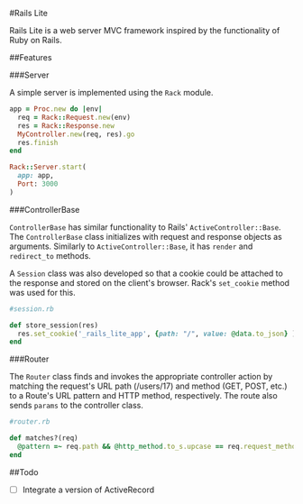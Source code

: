 #Rails Lite

Rails Lite is a web server MVC framework inspired by the functionality of Ruby on Rails.

##Features

###Server

A simple server is implemented using the `Rack` module.

```Ruby
app = Proc.new do |env|
  req = Rack::Request.new(env)
  res = Rack::Response.new
  MyController.new(req, res).go
  res.finish
end

Rack::Server.start(
  app: app,
  Port: 3000
)
```

###ControllerBase

`ControllerBase` has similar functionality to Rails' `ActiveController::Base`. The `ControllerBase` class initializes with request and response objects as arguments. Similarly to `ActiveController::Base`, it has `render` and `redirect_to` methods.

A `Session` class was also developed so that a cookie could be attached to the response and stored on the client's browser. Rack's `set_cookie` method was used for this.

```Ruby
#session.rb

def store_session(res)
  res.set_cookie('_rails_lite_app', {path: "/", value: @data.to_json} )
end
```

###Router

The `Router` class finds and invokes the appropriate controller action by matching the request's URL path (/users/17) and method (GET, POST, etc.) to a Route's URL pattern and HTTP method, respectively. The route also sends `params` to the controller class.

```Ruby
#router.rb

def matches?(req)
  @pattern =~ req.path && @http_method.to_s.upcase == req.request_method
end
```

##Todo

- [ ] Integrate a version of ActiveRecord
